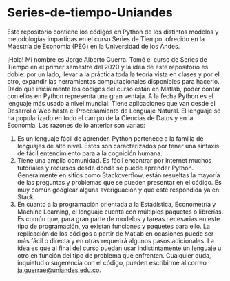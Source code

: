 # Series-de-tiempo-Uniandes
Este repositorio contiene los códigos en Python de los distintos modelos y metodologías impartidas en el curso Series de Tiempo, ofrecido en la Maestría de Economía (PEG) en la Universidad de los Andes.

¡Hola!
Mi nombre es Jorge Alberto Guerra. Tomé el curso de Series de Tiempo en el primer
semestre del 2020 y la idea de este repositorio es doble: por un lado, llevar a la
práctica toda la teoría vista en clases y por el otro, expandir las herramientas
computacionales disponibles para hacerlo.
Dado que inicialmente los códigos del curso están en Matlab, poder contar con ellos
en Python representa una gran ventaja. A la fecha Python es el lenguaje más usado
a nivel mundial. Tiene aplicaciones que van desde el Desarrollo Web hasta el
Procesamiento de Lenguaje Natural. El lenguaje se ha popularizado en todo el
campo de la Ciencias de Datos y en la Economía. Las razones de lo anterior son
varias:
1. Es un lenguaje fácil de aprender. Python pertenece a la familia de lenguajes
de alto nivel. Estos son caracterizados por tener una sintaxis de fácil
entendimiento para a la cognición humana.
2. Tiene una amplia comunidad. Es fácil encontrar por internet muchos
tutoriales y recursos desde donde se puede aprender Python. Generalmente
en sitios como Stackoverflow, están resueltas la mayoría de las preguntas y
problemas que se pueden presentar en el código. Es muy común googlear
alguna averiguación y que esté respondida ya en Stack.
3. En cuanto a la programación orientada a la Estadística, Econometría y
Machine Learning, el lenguaje cuenta con múltiples paquetes o librerías. Es
común que, para gran parte de modelos y tareas necesarias en este tipo de
programación, ya existan funciones y paquetes para ello.
La replicación de los códigos a partir de Matlab en ocasiones puede ser más fácil o
directa y en otras requerirá algunos pasos adicionales. La idea es que al final del
curso puedan usar indistintamente un lenguaje u otro en función del tipo de
problema que enfrenten.
Cualquier duda, inquietud o sugerencia con el código, pueden escribirme al correo
ja.guerrae@uniandes.edu.co.
